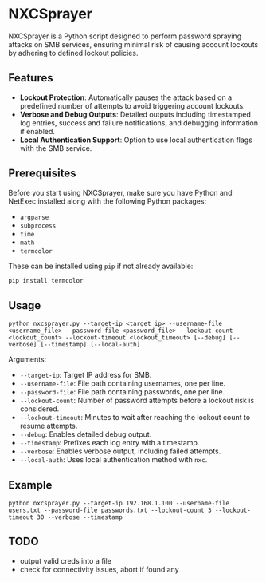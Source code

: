 # NXCSprayer

NXCSprayer is a Python script designed to perform password spraying attacks on SMB services, ensuring minimal risk of causing account lockouts by adhering to defined lockout policies.

## Features

- **Lockout Protection**: Automatically pauses the attack based on a predefined number of attempts to avoid triggering account lockouts.
- **Verbose and Debug Outputs**: Detailed outputs including timestamped log entries, success and failure notifications, and debugging information if enabled.
- **Local Authentication Support**: Option to use local authentication flags with the SMB service.

## Prerequisites

Before you start using NXCSprayer, make sure you have Python and NetExec installed along with the following Python packages:
- `argparse`
- `subprocess`
- `time`
- `math`
- `termcolor`

These can be installed using `pip` if not already available:

```bash
pip install termcolor
```

## Usage

```
python nxcsprayer.py --target-ip <target_ip> --username-file <username_file> --password-file <password_file> --lockout-count <lockout_count> --lockout-timeout <lockout_timeout> [--debug] [--verbose] [--timestamp] [--local-auth]
```

Arguments:

- `--target-ip`: Target IP address for SMB.
- `--username-file`: File path containing usernames, one per line.
- `--password-file`: File path containing passwords, one per line.
- `--lockout-count`: Number of password attempts before a lockout risk is considered.
- `--lockout-timeout`: Minutes to wait after reaching the lockout count to resume attempts.
- `--debug`: Enables detailed debug output.
- `--timestamp`: Prefixes each log entry with a timestamp.
- `--verbose`: Enables verbose output, including failed attempts.
- `--local-auth`: Uses local authentication method with `nxc`.

## Example

```
python nxcsprayer.py --target-ip 192.168.1.100 --username-file users.txt --password-file passwords.txt --lockout-count 3 --lockout-timeout 30 --verbose --timestamp
```

## TODO

- output valid creds into a file
- check for connectivity issues, abort if found any